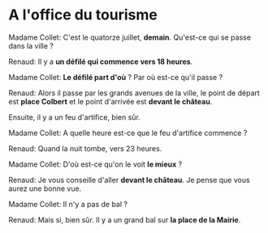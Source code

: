 # A l'office du tourisme

Madame Collet: C'est le quatorze juillet, **demain**. Qu'est-ce qui se passe dans la ville ?

Renaud: Il y a **un défilé qui commence vers 18 heures**.

Madame Collet: **Le défilé part d'où** ? Par où est-ce qu'il passe ?

Renaud: Alors il passe par les grands avenues de la ville, le point de départ est **place Colbert** et le point d'arrivée est **devant le château**.

Ensuite, il y a un feu d'artifice, bien sûr.

Madame Collet: A quelle heure est-ce que le feu d'artifice commence ?

Renaud: Quand la nuit tombe, vers 23 heures.

Madame Collet: D'où est-ce qu'on le voit **le mieux** ?

Renaud: Je vous conseille d'aller **devant le château**. Je pense que vous aurez une bonne vue.

Madame Collet: Il n'y a pas de bal ?

Renaud: Mais si, bien sûr. Il y a un grand bal sur **la place de la Mairie**.
